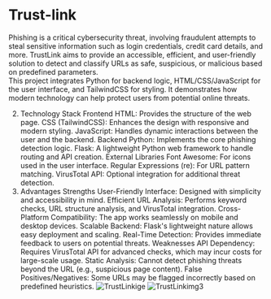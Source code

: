 # Trust-link
Phishing is a critical cybersecurity threat, involving fraudulent attempts to steal sensitive information such as login credentials, credit card details, and more. TrustLink aims to provide an accessible, efficient, and user-friendly solution to detect and classify URLs as safe, suspicious, or malicious based on predefined parameters.  
This project integrates Python for backend logic, HTML/CSS/JavaScript for the user interface, and TailwindCSS for styling. It demonstrates how modern technology can help protect users from potential online threats.

2. Technology Stack
Frontend
HTML: Provides the structure of the web page.
CSS (TailwindCSS): Enhances the design with responsive and modern styling.
JavaScript: Handles dynamic interactions between the user and the backend.
Backend
Python: Implements the core phishing detection logic.
Flask: A lightweight Python web framework to handle routing and API creation.
External Libraries
Font Awesome: For icons used in the user interface.
Regular Expressions (re): For URL pattern matching.
VirusTotal API: Optional integration for additional threat detection.
3. Advantages
Strengths
User-Friendly Interface:
Designed with simplicity and accessibility in mind.
Efficient URL Analysis:
Performs keyword checks, URL structure analysis, and VirusTotal integration.
Cross-Platform Compatibility:
The app works seamlessly on mobile and desktop devices.
Scalable Backend:
Flask's lightweight nature allows easy deployment and scaling.
Real-Time Detection:
Provides immediate feedback to users on potential threats.
Weaknesses
API Dependency:
Requires VirusTotal API for advanced checks, which may incur costs for large-scale usage.
Static Analysis:
Cannot detect phishing threats beyond the URL (e.g., suspicious page content).
False Positives/Negatives:
Some URLs may be flagged incorrectly based on predefined heuristics.
![TrustLinkige](https://github.com/user-attachments/assets/032ef685-802d-4546-97be-0fd8b55578e1)
![TrustLinkimg3](https://github.com/user-attachments/assets/b9090b1a-c884-4c0b-ae28-adaa21656b2c)


